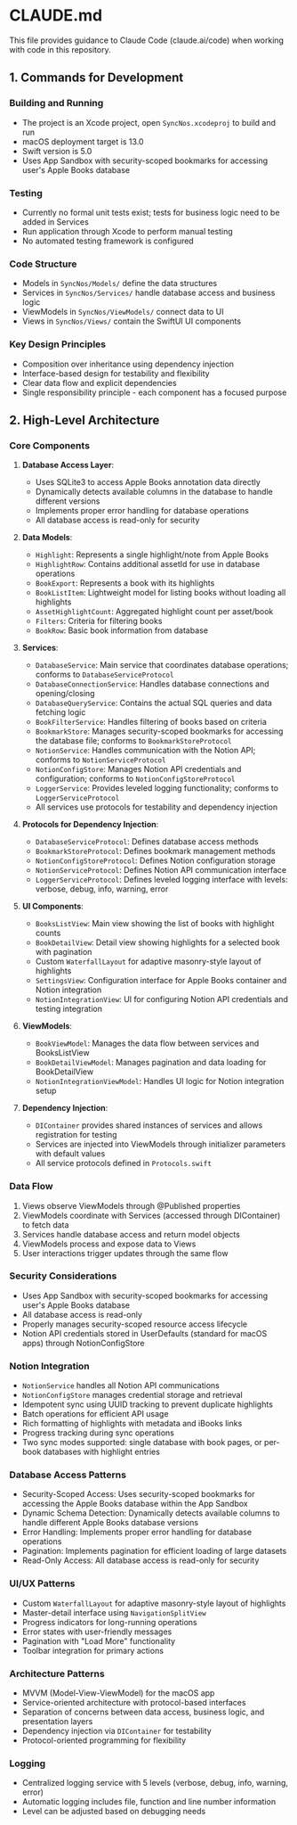 # CLAUDE.md

This file provides guidance to Claude Code (claude.ai/code) when working with code in this repository.

## 1. Commands for Development

### Building and Running
- The project is an Xcode project, open `SyncNos.xcodeproj` to build and run
- macOS deployment target is 13.0
- Swift version is 5.0
- Uses App Sandbox with security-scoped bookmarks for accessing user's Apple Books database

### Testing
- Currently no formal unit tests exist; tests for business logic need to be added in Services
- Run application through Xcode to perform manual testing
- No automated testing framework is configured

### Code Structure
- Models in `SyncNos/Models/` define the data structures
- Services in `SyncNos/Services/` handle database access and business logic
- ViewModels in `SyncNos/ViewModels/` connect data to UI
- Views in `SyncNos/Views/` contain the SwiftUI UI components

### Key Design Principles
- Composition over inheritance using dependency injection
- Interface-based design for testability and flexibility
- Clear data flow and explicit dependencies
- Single responsibility principle - each component has a focused purpose

## 2. High-Level Architecture

### Core Components
1. **Database Access Layer**:
   - Uses SQLite3 to access Apple Books annotation data directly
   - Dynamically detects available columns in the database to handle different versions
   - Implements proper error handling for database operations
   - All database access is read-only for security

2. **Data Models**:
   - `Highlight`: Represents a single highlight/note from Apple Books
   - `HighlightRow`: Contains additional assetId for use in database operations
   - `BookExport`: Represents a book with its highlights
   - `BookListItem`: Lightweight model for listing books without loading all highlights
   - `AssetHighlightCount`: Aggregated highlight count per asset/book
   - `Filters`: Criteria for filtering books
   - `BookRow`: Basic book information from database

3. **Services**:
   - `DatabaseService`: Main service that coordinates database operations; conforms to `DatabaseServiceProtocol`
   - `DatabaseConnectionService`: Handles database connections and opening/closing
   - `DatabaseQueryService`: Contains the actual SQL queries and data fetching logic
   - `BookFilterService`: Handles filtering of books based on criteria
   - `BookmarkStore`: Manages security-scoped bookmarks for accessing the database file; conforms to `BookmarkStoreProtocol`
   - `NotionService`: Handles communication with the Notion API; conforms to `NotionServiceProtocol`
   - `NotionConfigStore`: Manages Notion API credentials and configuration; conforms to `NotionConfigStoreProtocol`
   - `LoggerService`: Provides leveled logging functionality; conforms to `LoggerServiceProtocol`
   - All services use protocols for testability and dependency injection

4. **Protocols for Dependency Injection**:
   - `DatabaseServiceProtocol`: Defines database access methods
   - `BookmarkStoreProtocol`: Defines bookmark management methods
   - `NotionConfigStoreProtocol`: Defines Notion configuration storage
   - `NotionServiceProtocol`: Defines Notion API communication interface
   - `LoggerServiceProtocol`: Defines leveled logging interface with levels: verbose, debug, info, warning, error

5. **UI Components**:
   - `BooksListView`: Main view showing the list of books with highlight counts
   - `BookDetailView`: Detail view showing highlights for a selected book with pagination
   - Custom `WaterfallLayout` for adaptive masonry-style layout of highlights
   - `SettingsView`: Configuration interface for Apple Books container and Notion integration
   - `NotionIntegrationView`: UI for configuring Notion API credentials and testing integration

6. **ViewModels**:
   - `BookViewModel`: Manages the data flow between services and BooksListView
   - `BookDetailViewModel`: Manages pagination and data loading for BookDetailView
   - `NotionIntegrationViewModel`: Handles UI logic for Notion integration setup

7. **Dependency Injection**:
   - `DIContainer` provides shared instances of services and allows registration for testing
   - Services are injected into ViewModels through initializer parameters with default values
   - All service protocols defined in `Protocols.swift`

### Data Flow
1. Views observe ViewModels through @Published properties
2. ViewModels coordinate with Services (accessed through DIContainer) to fetch data
3. Services handle database access and return model objects
4. ViewModels process and expose data to Views
5. User interactions trigger updates through the same flow

### Security Considerations
- Uses App Sandbox with security-scoped bookmarks for accessing user's Apple Books database
- All database access is read-only
- Properly manages security-scoped resource access lifecycle
- Notion API credentials stored in UserDefaults (standard for macOS apps) through NotionConfigStore

### Notion Integration
- `NotionService` handles all Notion API communications
- `NotionConfigStore` manages credential storage and retrieval
- Idempotent sync using UUID tracking to prevent duplicate highlights
- Batch operations for efficient API usage
- Rich formatting of highlights with metadata and iBooks links
- Progress tracking during sync operations
- Two sync modes supported: single database with book pages, or per-book databases with highlight entries

### Database Access Patterns
- Security-Scoped Access: Uses security-scoped bookmarks for accessing the Apple Books database within the App Sandbox
- Dynamic Schema Detection: Dynamically detects available columns to handle different Apple Books database versions
- Error Handling: Implements proper error handling for database operations
- Pagination: Implements pagination for efficient loading of large datasets
- Read-Only Access: All database access is read-only for security

### UI/UX Patterns
- Custom `WaterfallLayout` for adaptive masonry-style layout of highlights
- Master-detail interface using `NavigationSplitView`
- Progress indicators for long-running operations
- Error states with user-friendly messages
- Pagination with "Load More" functionality
- Toolbar integration for primary actions

### Architecture Patterns
- MVVM (Model-View-ViewModel) for the macOS app
- Service-oriented architecture with protocol-based interfaces
- Separation of concerns between data access, business logic, and presentation layers
- Dependency injection via `DIContainer` for testability
- Protocol-oriented programming for flexibility

### Logging
- Centralized logging service with 5 levels (verbose, debug, info, warning, error)
- Automatic logging includes file, function and line number information
- Level can be adjusted based on debugging needs